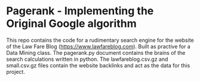 # Pagerank - Implementing the Original Google algorithm

This repo contains the code for a rudimentary search engine for the website of the Law Fare Blog (https://www.lawfareblog.com). Built as practive for a Data Mining class. The pagerank.py document contains the brains of the search calculations written in python. The lawfareblog.csv.gz and small.csv.gz files contain the website backlinks and act as the data for this project.
